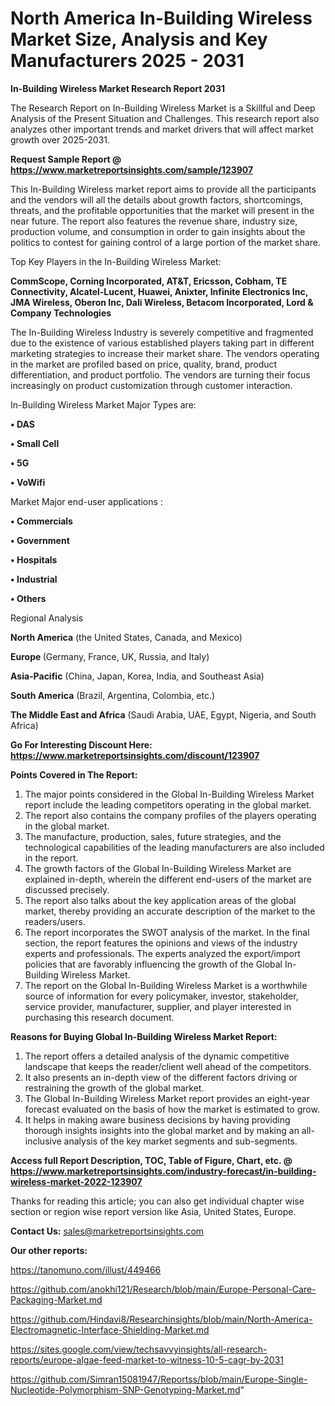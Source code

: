 # North America In-Building Wireless Market Size, Analysis and Key Manufacturers 2025 - 2031

<strong>In-Building Wireless Market Research Report 2031</strong>

The Research Report on In-Building Wireless Market is a Skillful and Deep Analysis of the Present Situation and Challenges. This research report also analyzes other important trends and market drivers that will affect market growth over 2025-2031.

<strong>Request Sample Report @ <a href=https://www.marketreportsinsights.com/sample/123907>https://www.marketreportsinsights.com/sample/123907</a></strong>

This In-Building Wireless market report aims to provide all the participants and the vendors will all the details about growth factors, shortcomings, threats, and the profitable opportunities that the market will present in the near future. The report also features the revenue share, industry size, production volume, and consumption in order to gain insights about the politics to contest for gaining control of a large portion of the market share.

Top Key Players in the In-Building Wireless Market:

<strong>CommScope, Corning Incorporated, AT&T, Ericsson, Cobham, TE Connectivity, Alcatel-Lucent, Huawei, Anixter, Infinite Electronics Inc, JMA Wireless, Oberon Inc, Dali Wireless, Betacom Incorporated, Lord & Company Technologies</strong>

The In-Building Wireless Industry is severely competitive and fragmented due to the existence of various established players taking part in different marketing strategies to increase their market share. The vendors operating in the market are profiled based on price, quality, brand, product differentiation, and product portfolio. The vendors are turning their focus increasingly on product customization through customer interaction.

In-Building Wireless Market Major Types are:

<strong>• DAS

• Small Cell

• 5G

• VoWifi</strong>

Market Major end-user applications :

<strong>• Commercials

• Government

• Hospitals

• Industrial

• Others</strong>

Regional Analysis

</u><strong><b>North America</b></strong> (the United States, Canada, and Mexico)

<strong><b>Europe </b></strong>(Germany, France, UK, Russia, and Italy)

<strong><b>Asia-Pacific</b></strong> (China, Japan, Korea, India, and Southeast Asia)

<strong><b>South America</b></strong> (Brazil, Argentina, Colombia, etc.)

<strong><b>The Middle East and Africa</b></strong> (Saudi Arabia, UAE, Egypt, Nigeria, and South Africa)

<strong>Go For Interesting Discount Here: <a href=https://www.marketreportsinsights.com/discount/123907>https://www.marketreportsinsights.com/discount/123907</a></strong>

<strong>Points Covered in The Report:</strong>
<ol>
  <li>The major points considered in the Global In-Building Wireless Market report include the leading competitors operating in the global market.</li>
  <li>The report also contains the company profiles of the players operating in the global market.</li>
  <li>The manufacture, production, sales, future strategies, and the technological capabilities of the leading manufacturers are also included in the report.</li>
  <li>The growth factors of the Global In-Building Wireless Market are explained in-depth, wherein the different end-users of the market are discussed precisely.</li>
  <li>The report also talks about the key application areas of the global market, thereby providing an accurate description of the market to the readers/users.</li>
  <li>The report incorporates the SWOT analysis of the market. In the final section, the report features the opinions and views of the industry experts and professionals. The experts analyzed the export/import policies that are favorably influencing the growth of the Global In-Building Wireless Market.</li>
  <li>The report on the Global In-Building Wireless Market is a worthwhile source of information for every policymaker, investor, stakeholder, service provider, manufacturer, supplier, and player interested in purchasing this research document.</li>
</ol>
<strong>Reasons for Buying Global In-Building Wireless Market Report:</strong>

<ol>
  <li>The report offers a detailed analysis of the dynamic competitive landscape that keeps the reader/client well ahead of the competitors.</li>
  <li>It also presents an in-depth view of the different factors driving or restraining the growth of the global market.</li>
  <li>The Global In-Building Wireless Market report provides an eight-year forecast evaluated on the basis of how the market is estimated to grow.</li>
  <li>It helps in making aware business decisions by having providing thorough insights insights into the global market and by making an all-inclusive analysis of the key market segments and sub-segments.</li>
</ol>
<strong>Access full Report Description, TOC, Table of Figure, Chart, etc. @ <a href=https://www.marketreportsinsights.com/industry-forecast/in-building-wireless-market-2022-123907>https://www.marketreportsinsights.com/industry-forecast/in-building-wireless-market-2022-123907</a></strong>


Thanks for reading this article; you can also get individual chapter wise section or region wise report version like Asia, United States, Europe.

<strong>Contact Us:</strong>
sales@marketreportsinsights.com

<strong>Our other reports:</strong>

<a href=https://tanomuno.com/illust/449466>https://tanomuno.com/illust/449466</a>

<a href=https://github.com/anokhi121/Research/blob/main/Europe-Personal-Care-Packaging-Market.md>https://github.com/anokhi121/Research/blob/main/Europe-Personal-Care-Packaging-Market.md</a>

<a href=https://github.com/Hindavi8/Researchinsights/blob/main/North-America-Electromagnetic-Interface-Shielding-Market.md>https://github.com/Hindavi8/Researchinsights/blob/main/North-America-Electromagnetic-Interface-Shielding-Market.md</a>

<a href=https://sites.google.com/view/techsavvyinsights/all-research-reports/europe-algae-feed-market-to-witness-10-5-cagr-by-2031>https://sites.google.com/view/techsavvyinsights/all-research-reports/europe-algae-feed-market-to-witness-10-5-cagr-by-2031</a>

<a href=https://github.com/Simran15081947/Reportss/blob/main/Europe-Single-Nucleotide-Polymorphism-SNP-Genotyping-Market.md>https://github.com/Simran15081947/Reportss/blob/main/Europe-Single-Nucleotide-Polymorphism-SNP-Genotyping-Market.md</a>"
